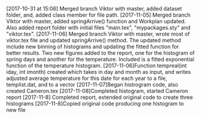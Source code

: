 [2017-10-31 at 15:06] Merged branch Viktor with master, added dataset 
folder, and, added class member for file path.
[2017-11-05] Merged branch Viktor with master, added springArrive() 
function and Workplan updated. Also added report folder with initial 
files "main.tex", "mypackages.sty" and "viktor.tex". 
[2017-11-06] Merged branch Viktor with master, wrote most of viktor.tex 
file and updated springArrive() method. The updated method include new 
binning of histograms and updating the fitted function for better 
results. Two new figures added to the report, one for the histogram of 
spring days and another for the temperature. Included is a fitted 
exponential function of the temperature histogram. 
[2017-11-06]Function tempreal(int iday, int imonth) created which takes
in day and month as input, and writes adjusted average temperature
for this date for each year to a file, templist.dat, and to a vector
[2017-11-07]Began histrogram code, also created Cameron.tex
[2017-11-08]Completed histogram, started Cameron report
[2017-11-8] Completed report, extended original code to create three histograms
[2017-11-8]Copied original code producing one histogram to new file